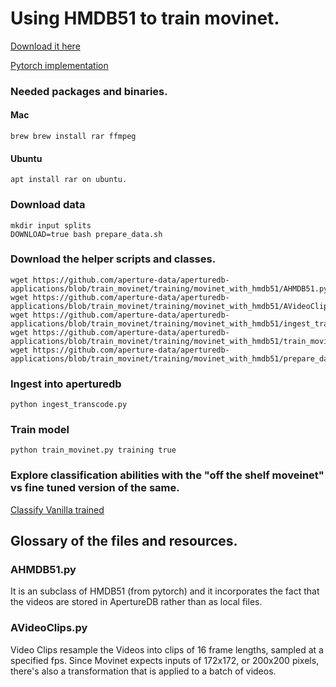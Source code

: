 # Using HMDB51 to train movinet.

[Download it here](https://serre-lab.clps.brown.edu/resource/hmdb-a-large-human-motion-database/#Downloads)

[Pytorch implementation](https://pytorch.org/vision/main/generated/torchvision.datasets.HMDB51.html)

### Needed packages and binaries.

#### Mac
    brew brew install rar ffmpeg
#### Ubuntu
    apt install rar on ubuntu.

### Download data
    mkdir input splits
    DOWNLOAD=true bash prepare_data.sh

### Download the helper scripts and classes.
    wget https://github.com/aperture-data/aperturedb-applications/blob/train_movinet/training/movinet_with_hmdb51/AHMDB51.py
    wget https://github.com/aperture-data/aperturedb-applications/blob/train_movinet/training/movinet_with_hmdb51/AVideoClips.py
    wget https://github.com/aperture-data/aperturedb-applications/blob/train_movinet/training/movinet_with_hmdb51/ingest_transcode.py
    wget https://github.com/aperture-data/aperturedb-applications/blob/train_movinet/training/movinet_with_hmdb51/train_movinet.py
    wget https://github.com/aperture-data/aperturedb-applications/blob/train_movinet/training/movinet_with_hmdb51/prepare_data.sh


### Ingest into aperturedb
    python ingest_transcode.py

### Train model
    python train_movinet.py training true

### Explore classification abilities with the "off the shelf moveinet" vs fine tuned version of the same.
[Classify Vanilla trained](https://github.com/aperture-data/aperturedb-applications/blob/train_movinet/training/movinet_with_hmdb51/Classify-Vanilla-trained.ipynb)

## Glossary of the files and resources.
### AHMDB51.py
It is an subclass of HMDB51 (from pytorch) and it incorporates the fact that the videos are stored in ApertureDB rather than as local files.

### AVideoClips.py
Video Clips resample the Videos into clips of 16 frame lengths, sampled at a specified fps.
Since Movinet expects inputs of 172x172, or 200x200 pixels, there's also a transformation that is applied to a batch of videos.
